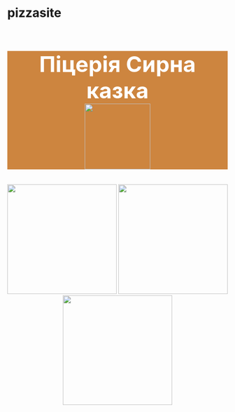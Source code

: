 # pizzasite
<html>
         <h1 style="font-size:50px;color: white;background-color:peru; text-align:center">Піцерія Сирна казка<br/>
        <img src="https://fainaidea.com/wp-content/uploads/2017/02/52909eb76581136f7b12936eb9ea6ffa.png" height="150"/>
     </h1>
<p style="text-align:center">
    <img src="https://pizza.od.ua/upload/iblock/aa3/aa340f05ab8ca7d8342e2e7ea2fb17b0.jpg" height="250"/>
    <img src="https://artpizza.com.ua/media/cache/f7/7a/f77aac0770b40cbeffa1934f8549ea1b.jpg" height="250">
    <img src="https://unopizza.com.ua/image/cache/catalog/pizza/pizzanew/kalcone-500x500.jpg" height="250">
</p>
</html>

